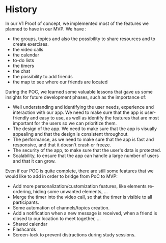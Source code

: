 # History

In our V1 Proof of concept, we implemented most of the features we planned to have in our MVP.
We have :
- the groups, topics and also the possibility to share resources and to create exercises.
- the video calls
- the calendar
- to-do lists
- the timers
- the chat
- the possibility to add friends
- the map to see where our friends are located

During the POC, we learned some valuable lessons that gave us some insights for future development phases, such as the importance of:
- Well understanding and identifying the user needs, experience and interaction with our app. We need to make sure that the app is user-friendly and easy to use, as well as identify the features that are most important for the users so we can prioritize them.
- The design of the app. We need to make sure that the app is visually appealing and that the design is consistent throughout.
- The performance, as we need to make sure that the app is fast and responsive, and that it doesn't crash or freeze.
- The security of the app, to make sure that the user's data is protected.
- Scalability, to ensure that the app can handle a large number of users and that it can grow.

Even if our POC is quite complete, there are still some features that we would like to add in order to bridge from PoC to MVP:
- Add more personalization/customization features, like elements re-ordering, hiding some unwanted elements, ...
- Merge the timer into the video call, so that the timer is visible to all participants.
- Some automation of channels/topics creation.
- Add a notification when a new message is received, when a friend is closed to our location to meet together, ...
- Shared calendar
- Flashcards
- Screen-lock to prevent distractions during study sessions.
